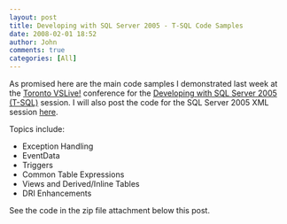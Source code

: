 ```yaml
---
layout: post
title: Developing with SQL Server 2005 - T-SQL Code Samples
date: 2008-02-01 18:52
author: John
comments: true
categories: [All]
---
```

<P>As promised here are the main code samples I demonstrated last week at the <A href="http://www.ftponline.com/conferences/vslive/2006/toronto/default.aspx">Toronto VSLive!</A> conference for the <A href="http://www.ftponline.com/conferences/vslive/2006/toronto/default.aspx">Developing with SQL Server 2005 (T-SQL)</A> session. I will also post the code for the SQL Server 2005 XML session <A HREF="/blogs/john.papa/archive/2006/04/30/143748.aspx">here</A>.</P> <P>Topics include:</P> <UL> <LI>Exception Handling <LI>EventData <LI>Triggers <LI>Common Table Expressions <LI>Views and Derived/Inline Tables <LI>DRI Enhancements</LI></UL> <P>See the code in the zip file attachment below this post.</P>

